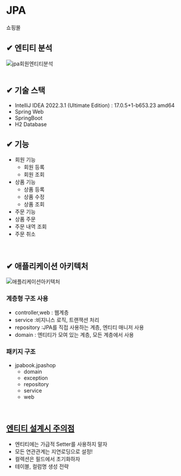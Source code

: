 # JPA

쇼핑몰

## ✔ 엔티티 분석

![jpa회원엔티티분석](https://user-images.githubusercontent.com/43884708/223142892-76a6ea98-b8b0-48ca-aca8-ec22eb834b7b.png)
<br>
<br>

## ✔ 기술 스택
- IntelliJ IDEA 2022.3.1 (Ultimate Edition) : 17.0.5+1-b653.23 amd64
- Spring Web
- SpringBoot
- H2 Database

## ✔ 기능
- 회원 기능
  - 회원 등록
  - 회원 조회
- 상품 기능
  - 상품 등록
  - 상품 수정
  - 상품 조회
 - 주문 기능
  - 상품 주문
  - 주문 내역 조회
  - 주문 취소
  
<br>

## ✔ 애플리케이션 아키텍처

![애플리케이션아키텍처](https://user-images.githubusercontent.com/43884708/223147511-6675c9ef-e0bb-4edc-ac15-fdf411ee9f2a.png)
### 계층형 구조 사용

- controller,web : 웹계층
- service :비지니스 로직, 트랜잭션 처리
- repository :JPA를 직접 사용하는 계층, 엔티티 매니저 사용
- domain : 엔티티가 모여 있는 계층, 모든 계층에서 사용

### 패키지 구조

- jpabook.jpashop
    - domain
    - exception
    - repository
    - service
    - web

<br>


## [엔티티 설계시 주의점](https://meteor-witness-ff5.notion.site/b098112055bf41f8ae9d89e277cb24f8)
- 엔티티에는 가급적 Setter를 사용하지 말자
- 모든 연관관계는 지연로딩으로 설정!
- 컬렉션은 필드에서 초기화하자
- 테이블, 컬럼명 생성 전략

